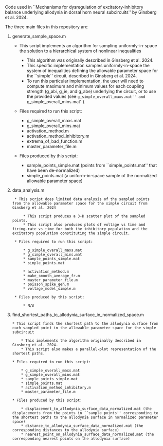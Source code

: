 Code used in ``Mechanisms for dysregulation of excitatory-inhibitory balance underlying allodynia in dorsal horn neural subcircuits'' by Ginsberg et al. 2024.
	

The three main files in this repository are:

1. generate_sample_space.m
	 * This script implements an algorithm for sampling uniformly-in-space the solution to a hierarchical system of nonlinear inequalities
		 * This algorithm was originally described in  Ginsberg et al. 2024. 
		 * This specific implementation samples uniformly-in-space the system of inequalities defining the allowable parameter space for the ``simple'' circuit, described in Ginsberg et al. 2024.
		 * To run this particular implementation, the user will need to compute maximum and minimum values for each coupling strength (g_abi, g_ie, and g_abe) underlying the circuit, or to use the provided values (see ``g_simple_overall_maxs.mat'' and ``g_simple_overall_mins.mat'').
		
		
   * Files required to run this script: 
		
	   * g_simple_overall_maxs.mat
		* g_simple_overall_mins.mat
		* activation_method.m
		* activation_method_inhibitory.m
		* extrema_of_bad_function.m
		* master_parameter_file.m
		
	* Files produced by this script:
		
	  * sample_points_simple.mat (points from ``simple_points.mat'' that have been de-normalized)
	  * simple_points.mat (a uniform-in-space sample of the normalized allowable parameter space)
		
	
2. data_analysis.m
	
		* This script does limited data analysis of the sampled points from the allowable parameter space for the simple circuit from Ginsberg et al. 2024
		
			* This script produces a 3-D scatter plot of the sampled points.
			* This script also produces plots of voltage vs time and firing-rate vs time for both the inhibitory population and the excitatory population constituting the simple circuit.
		
		* Files required to run this script:
		
			* g_simple_overall_maxs.mat
			* g_simple_overall_mins.mat
			* sample_points_simple.mat
			* simple_points.mat
			
			* activation_method.m
			* make_smooth_average_fr.m
			* master_parameter_file.m
			* poisson_spike_gen.m
			* voltage_model_simple.m
		
		* Files produced by this script:
		
			* N/A
		
	
23. find_shortest_paths_to_allodynia_surface_in_normalized_space.m
	
		* This script finds the shortest path to the allodynia surface from each sampled point in the allowable parameter space for the simple subcircuit
		
			* This implements the algorithm originally described in Ginsberg et al. 2024.
			* This script also makes a parallel-plot representation of the shortest paths.
		
		* Files required to run this script:
		
			* g_simple_overall_maxs.mat
			* g_simple_overall_mins.mat
			* sample_points_simple.mat
			* simple_points.mat
			* activation_method_inhibitory.m
			* master_parameter_file.m
		
		* Files produced by this script:
		
			* displacement_to_allodynia_surface_data_normalized.mat (the displacements from the points in ``sample_points'' corresponding to the shortest paths to the allodynia surface in normalized parameter space)
			* distance_to_allodynia_surface_data_normalized.mat (the corresponding distances to the allodynia surface)
			* nearest_point_on_allodynia_surface_data_normalized.mat (the corresponding nearest points on the allodynia surface)
		
	
